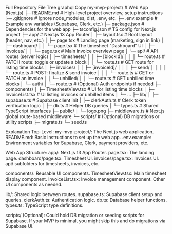 Full Repository File Tree
graphql
Copy
my-mvp-project/                   # Web App (Next.js)
├─ README.md                      # High-level project overview, setup instructions
├─ .gitignore                     # Ignore node_modules, dist, .env, etc.
├─ .env.example                   # Example env variables (Supabase, Clerk, etc.)
├─ package.json                   # Dependencies for the web app
├─ tsconfig.json                  # TS config for Next.js project
├─ app/                          # Next.js 13 App Router
│  ├─ layout.tsx                 # Root layout (header, nav, etc.)
│  ├─ page.tsx                   # Landing page (marketing, sign in link)
│  ├─ dashboard/
│  │  └─ page.tsx                # The timesheet "Dashboard" UI
│  ├─ invoices/
│  │  └─ page.tsx                # Main invoice overview page
│  └─ api/                       # API routes (server logic)
│     ├─ timesheets/
│     │  ├─ [blockId]/
│     │  │  └─ route.ts          # PATCH route: toggle or update a block
│     │  └─ route.ts             # GET route for listing time blocks
│     ├─ invoices/
│     │  ├─ [invoiceId]/
│     │  │  ├─ send/
│     │  │  │  └─ route.ts       # POST: finalize & send invoice
│     │  │  └─ route.ts          # GET or PATCH an invoice
│     │  └─ unbilled/
│     │     └─ route.ts          # GET unbilled time blocks
│     └─ auth/
│        └─ route.ts             # (Optional) Auth endpoints if needed
├─ components/
│  ├─ TimesheetView.tsx          # UI for listing time blocks
│  ├─ InvoiceList.tsx            # UI listing invoices or unbilled items
│  └─ ...
├─ lib/
│  ├─ supabase.ts                # Supabase client init
│  ├─ clerkAuth.ts               # Clerk token verification logic
│  ├─ db.ts                      # Helper DB queries
│  └─ types.ts                   # Shared TypeScript interfaces
├─ public/
│  └─ logo.png
├─ middleware.ts                 # Next.js global route-based middleware
└─ scripts/                      # (Optional) DB migrations or utility scripts
   ├─ migrate.ts
   └─ seed.ts


Explanation
Top-Level:
my-mvp-project/: The Next.js web application.
README.md: Basic instructions to set up the web app.
.env.example: Environment variables for Supabase, Clerk, payment providers, etc.

Web App Structure:
app/: Next.js 13 App Router.
page.tsx: The landing page.
dashboard/page.tsx: Timesheet UI.
invoices/page.tsx: Invoices UI.
api/ subfolders for timesheets, invoices, etc.

components/: Reusable UI components.
TimesheetView.tsx: Main timesheet display component.
InvoiceList.tsx: Invoice management component.
Other UI components as needed.

lib/: Shared logic between routes.
supabase.ts: Supabase client setup and queries.
clerkAuth.ts: Authentication logic.
db.ts: Database helper functions.
types.ts: TypeScript type definitions.

scripts/ (Optional):
Could hold DB migration or seeding scripts for Supabase.
If your MVP is minimal, you might skip this and do migrations via Supabase UI.

